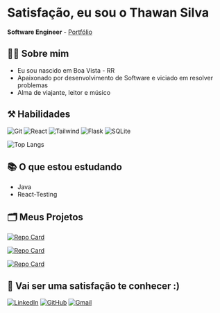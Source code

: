 # Satisfação, eu sou o Thawan Silva

**Software Engineer** - [Portfólio](https://thawanps.vercel.app/)

## 👨‍💻 Sobre mim

- Eu sou nascido em Boa Vista - RR
- Apaixonado por desenvolvimento de Software e viciado em resolver problemas
- Alma de viajante, leitor e músico

## ⚒️ Habilidades

![Git](https://img.shields.io/badge/GIT-E44C30?style=for-the-badge&logo=git&logoColor=white)
![React](https://img.shields.io/badge/React-20232A?style=for-the-badge&logo=react&logoColor=61DAFB)
![Tailwind](https://img.shields.io/badge/tailwindcss-%2338B2AC.svg?style=for-the-badge&logo=tailwind-css&logoColor=white)
![Flask](https://img.shields.io/badge/flask-%23000.svg?style=for-the-badge&logo=flask&logoColor=white)
![SQLite](https://img.shields.io/badge/SQLite-000?style=for-the-badge&logo=sqlite&logoColor=07405E)

![Top Langs](https://github-readme-stats-git-masterrstaa-rickstaa.vercel.app/api/top-langs/?username=thawansilva&layout=compact&bg_color=000&border_color=30A3DC&title_color=E94D5F&text_color=FFF)

## 📚 O que estou estudando

- Java
- React-Testing

## 🗂️ Meus Projetos

[![Repo Card](https://github-readme-stats.vercel.app/api/pin/?username=thawansilva&repo=socialmovie&bg_color=000&border_color=30A3DC&show_icons=true&icon_color=30A3DC&title_color=E94D5F&text_color=FFF)](https://github.com/thawansilva/socialmovie)

[![Repo Card](https://github-readme-stats.vercel.app/api/pin/?username=thawansilva&repo=loriginale&bg_color=000&border_color=30A3DC&show_icons=true&icon_color=30A3DC&title_color=E94D5F&text_color=FFF)](https://github.com/thawansilva/loriginale)

[![Repo Card](https://github-readme-stats.vercel.app/api/pin/?username=thawansilva&repo=IAcidentes&bg_color=000&border_color=30A3DC&show_icons=true&icon_color=30A3DC&title_color=E94D5F&text_color=FFF)](https://github.com/thawansilva/IAcidentes)

## 📲 Vai ser uma satisfação te conhecer :)

[![LinkedIn](https://img.shields.io/badge/LinkedIn-0077B5?style=for-the-badge&logo=linkedin&logoColor=white)](https://www.linkedin.com/in/thawansilva/)
[![GitHub](https://img.shields.io/badge/GitHub-100000?style=for-the-badge&logo=github&logoColor=white)](https://github.com/thawansilva)
[![Gmail](https://img.shields.io/badge/Gmail-333333?style=for-the-badge&logo=gmail&logoColor=red)](mailto:twnpsilva@gmail.com)
